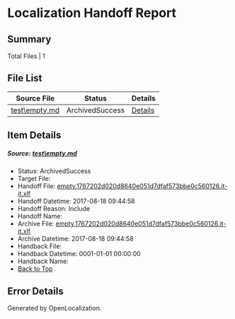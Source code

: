 # <a name='report-top'></a> Localization Handoff Report

## Summary
 Total Files | 1

## File List
 Source File | Status | Details 
 ----------- | ------ | ------- 
 [test\empty.md](https://github.com/OpenLocalizationOrg/PowerShell-Docs/blob/1b901393eb419c2b6c804781a96f75862af10e11/test/empty.md) | ArchivedSuccess | [Details](#6075a76af06b1fbe98759a752100f3d82cad601562)

## Item Details
##### <a name='6075a76af06b1fbe98759a752100f3d82cad601562'></a> Source: [test\empty.md](https://github.com/OpenLocalizationOrg/PowerShell-Docs/blob/1b901393eb419c2b6c804781a96f75862af10e11/test/empty.md)
* Status: ArchivedSuccess
* Target File: 
* Handoff File: [empty.1767202d020d8640e051d7dfaf573bbe0c560126.it-it.xlf](https://github.com/OpenLocalizationOrg/PowerShell-Docs.handoff/blob/d19ea8c5bb145f5d37836bea50acc3a9d5ac59b5/ol-handoff/OpenLocalizationOrg/PowerShell-Docs.it-it/live/empty.1767202d020d8640e051d7dfaf573bbe0c560126.it-it.xlf)
* Handoff Datetime: 2017-08-18 09:44:58
* Handoff Reason: Include
* Handoff Name: 
* Archive File: [empty.1767202d020d8640e051d7dfaf573bbe0c560126.it-it.xlf](https://github.com/OpenLocalizationOrg/PowerShell-Docs.handoff/blob/e3025e028a28a538497e2d5dc72ad05f46a1e418/ol-archive/OpenLocalizationOrg/PowerShell-Docs.it-it/live/empty.1767202d020d8640e051d7dfaf573bbe0c560126.it-it.xlf)
* Archive Datetime: 2017-08-18 09:44:58
* Handback File: 
* Handback Datetime: 0001-01-01 00:00:00
* Handback Name: 
* [Back to Top](#report-top)


## Error Details

Generated by OpenLocalization.
